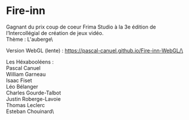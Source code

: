 # Fire-inn
Gagnant du prix coup de coeur Frima Studio à la 3e édition de l’Intercollégial de création de jeux vidéo.\
Thème : L'auberge\

Version WebGL (lente) : https://pascal-canuel.github.io/Fire-inn-WebGL/\

Les Héxabooléens :\
Pascal Canuel\
William Garneau\
Isaac Fiset\
Léo Bélanger\
Charles Gourde-Talbot\
Justin Roberge-Lavoie\
Thomas Leclerc\
Esteban Chouinard\
